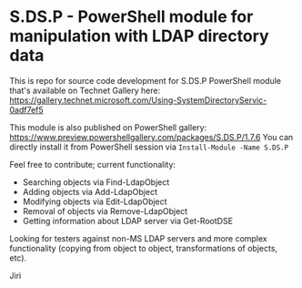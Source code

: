 # S.DS.P - PowerShell module for manipulation with LDAP directory data
This is repo for source code development for S.DS.P PowerShell module that's available on Technet Gallery here: https://gallery.technet.microsoft.com/Using-SystemDirectoryServic-0adf7ef5

This module is also published on PowerShell gallery: https://www.preview.powershellgallery.com/packages/S.DS.P/1.7.6
You can directly install it from PowerShell session via <code>Install-Module -Name S.DS.P</code>

Feel free to contribute; current functionality:
- Searching objects via Find-LdapObject
- Adding objects via Add-LdapObject
- Modifying objects via Edit-LdapObject
- Removal of objects via Remove-LdapObject
- Getting information about LDAP server via Get-RootDSE

Looking for testers against non-MS LDAP servers and more complex functionality (copying from object to object, transformations of objects, etc).

Jiri
